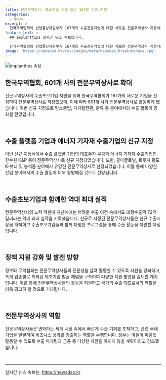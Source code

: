 ```yaml
---
title: 전문무역상사, 중소기업 수출 돕는 167곳 신규 지정
categories:
  - News
excerpt: >
  한국무역협회와 산업통상자원부가 167개의 수출전문기업에 대한 새로운 전문무역상사 지정식을 개최하고, 역대 최대 규모인 601개 사가 전문무역상사로 활동하게 된다고 발표했다. 이번 신규 지정된 기업들은 탄소중립, 디지털전환, 한류 등 다양한 수출 분야에 집중되어 있으며, 수출초보기업을 지원하기 위한 프로그램도 추진 중이다. 산업부 무역투자실장은 전문무역상사들이 수출초보기업과 함께 새로운 분야의 수출을 개척하고 이끌기를 바란다고 강조했다.
feature_text: >
  ## implanttips 실시간 뉴스 속보입니다.

  한국무역협회와 산업통상자원부가 167개의 수출전문기업에 대한 새로운 전문무역상사 지정식을 개최하고, 역대 최대 규모인 601개 사가 전문무역상사로 활동하게 된다고 발표했다. 이번 신규 지정된 기업들은 탄소중립, 디지털전환, 한류 등 다양한 수출 분야에 집중되어 있으며, 수출초보기업을 지원하기 위한 프로그램도 추진 중이다. 산업부 무역투자실장은 전문무역상사들이 수출초보기업과 함께 새로운 분야의 수출을 개척하고 이끌기를 바란다고 강조했다.
image: 'https://newsdao.kr/res/images/meta/newsdao_breakingnews.jpg'
---
```


<p><img src="https://newsdao.kr/res/images/meta/newsdao_breakingnews.jpg" alt="implanttips 속보" /></p>

<h2 data-ke-size="size26">한국무역협회, 601개 사의 전문무역상사로 확대</h2>

<p>전문무역상사의 수출초보기업 지원을 위해 한국무역협회가 167개의 새로운 기업을 선정하여 전문무역상사로 지정했으며, 이에 따라 601개 사가 전문무역상사로 활동하게 됐습니다. 이번 신규 지정으로 탄소중립, 디지털전환, 한류 등 분야에서의 수출 활동이 강화될 전망입니다.</p>

<p data-ke-size="size16">&nbsp;</p>

<h2 data-ke-size="size24">수출 플랫폼 기업과 에너지 기자재 수출기업의 신규 지정</h2>

<p>이번 신규 지정식에서 수출 플랫폼 기업의 대표주자 쿠팡과 에너지 기자재 수출기업인 한수원 K&amp;P 등이 전문무역상사로 신규 지정되었습니다. 또한, 콜마글로벌, 트릿지 등도 K-뷰티 및 농식품 분야에서 유망한 전문무역상사로 선정되었습니다. 이를 통해 다양한 산업 분야에서의 수출 활동이 더욱 활발해질 것으로 전망됩니다.</p>

<p data-ke-size="size16">&nbsp;</p>

<h2 data-ke-size="size24">수출초보기업과 함께한 역대 최대 실적</h2>

<p>전문무역상사의 노력 덕분에 지난해에는 어려운 수출 여건 속에서도 대행수출액 72억 달러라는 역대 최대 실적을 기록했습니다. 신규로 지정된 전문무역상사들은 신규 수출시장을 개척하고 수출초보기업들과 함께 다양한 프로그램을 통해 수출 활동을 지원할 예정입니다.</p>

<p data-ke-size="size16">&nbsp;</p>

<h2 data-ke-size="size24">정책 지원 강화 및 발전 방향</h2>

<p>정부와 무역협회는 전문무역상사들의 전문성을 살려 활동할 수 있도록 지원을 강화하고, 특히 업종별로 특화된 제조기업 발굴 채널을 구축하여 다양한 지원 방안을 검토할 계획입니다. 이를 통해 전문무역상사들의 활동을 지원하고 국가의 수출 대표로서의 역할을 더욱 공고히 할 것으로 기대됩니다.</p>

<p data-ke-size="size16">&nbsp;</p>

<h2 data-ke-size="size24">전문무역상사의 역할</h2>

<p>전문무역상사들은 변화하는 세계 시장 속에서 빠르게 수출 기회를 포착하고, 관련 국내 기업을 발굴하여 비즈니스 성과를 창출하는 역할을 수행합니다. 정부는 이들이 마음껏 활동할 수 있도록 수출 마케팅과 금융 등 다양한 지원을 아끼지 않을 계획이라고 강조했습니다.</p>

<p data-ke-size="size16">&nbsp;</p>

<hr>
실시간 뉴스 속보는, <a href="https://newsdao.kr" rel="dofollow">https://newsdao.kr</a>


